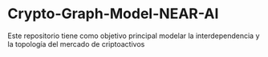 # Crypto-Graph-Model-NEAR-AI
Este repositorio tiene como objetivo principal modelar la interdependencia y la topología del mercado de criptoactivos
